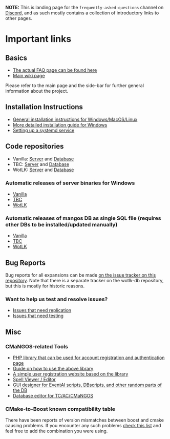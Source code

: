 **NOTE:** This is landing page for the `frequently-asked-questions` channel on [Discord](https://discord.gg/nSaXpCn), and as such mostly contains a collection of introductory links to other pages.

# Important links

## Basics

- [The actual FAQ page can be found here](https://github.com/cmangos/issues/wiki/FAQ-Frequently-Asked-Questions)  
- [Main wiki page](https://github.com/cmangos/issues/wiki)

Please refer to the main page and the side-bar for further general information about the project.

## Installation Instructions

- [General installation instructions for Windows/MacOS/Linux](https://github.com/cmangos/issues/wiki/Installation-Instructions)
- [More detailed installation guide for Windows](https://github.com/cmangos/issues/wiki/Detailed-installation-guide-for-Microsoft-Windows)
- [Setting up a systemd service](https://github.com/cmangos/issues/wiki/Creating-a-systemd-service)

## Code repositories

- Vanilla: [Server](https://github.com/cmangos/mangos-classic) and [Database](https://github.com/cmangos/classic-db)
- TBC: [Server](https://github.com/cmangos/mangos-tbc) and [Database](https://github.com/cmangos/tbc-db)
- WotLK: [Server](https://github.com/cmangos/mangos-wotlk) and [Database](https://github.com/cmangos/wotlk-db)

### Automatic releases of server binaries for Windows

- [Vanilla](https://github.com/cmangos/mangos-classic/releases)
- [TBC](https://github.com/cmangos/mangos-tbc/releases)
- [WotLK](https://github.com/cmangos/mangos-wotlk/releases)

### Automatic releases of mangos DB as single SQL file (requires other DBs to be installed/updated manually)

- [Vanilla](https://github.com/cmangos/classic-db/releases)
- [TBC](https://github.com/cmangos/tbc-db/releases)
- [WotLK](https://github.com/cmangos/wotlk-db/releases)

## Bug Reports

Bug reports for all expansions can be made [on the issue tracker on this repository](https://github.com/cmangos/issues/issues). Note that there is a separate tracker on the wotlk-db repository, but this is mostly for historic reasons.

### Want to help us test and resolve issues?

- [Issues that need replication](https://github.com/cmangos/issues/issues?q=is%3Aissue+is%3Aopen+label%3A%22Info%3A+Needs+Replication%22)
- [Issues that need testing](https://github.com/cmangos/issues/issues?q=is%3Aissue+is%3Aopen+label%3A%22Info%3A+Needs+Testing%22)

## Misc

### CMaNGOS-related Tools

- [PHP library that can be used for account registration and authentication page](https://github.com/Laizerox/php-wowemu-auth)
- [Guide on how to use the above library](https://jimmyb.ninja/post/1582196188)
- [A simple user registration website based on the library](https://github.com/jimmybrancaccio/cmangos-starter-website)
- [Spell Viewer / Editor](https://github.com/sidsukana/QSpellWork/releases/latest)
- [GUI designer for EventAI scripts, DBscripts, and other random parts of the DB](https://github.com/killerwife/cmangos-designer/releases/latest)
- [Database editor for TC/AC/CMaNGOS](https://github.com/BAndysc/WoWDatabaseEditor)

### CMake-to-Boost known compatibility table

There have been reports of version mismatches between boost and cmake causing problems. If you encounter any such problems [check this list](https://github.com/cmangos/issues/wiki/CMake-to-Boost-Version-Compatibility-Table) and feel free to add the combination you were using.
